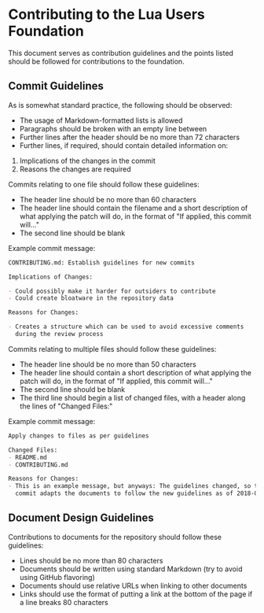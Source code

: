 # Contributing to the Lua Users Foundation

This document serves as contribution guidelines and the points listed should be
followed for contributions to the foundation.

## Commit Guidelines

As is somewhat standard practice, the following should be observed:

- The usage of Markdown-formatted lists is allowed
- Paragraphs should be broken with an empty line between
- Further lines after the header should be no more than 72 characters
- Further lines, if required, should contain detailed information on:
 1. Implications of the changes in the commit
 2. Reasons the changes are required

Commits relating to one file should follow these guidelines:

- The header line should be no more than 60 characters
- The header line should contain the filename and a short description of what
applying the patch will do, in the format of "If applied, this commit will..."
- The second line should be blank

Example commit message:

```markdown
CONTRIBUTING.md: Establish guidelines for new commits

Implications of Changes:

- Could possibly make it harder for outsiders to contribute
- Could create bloatware in the repository data

Reasons for Changes:

- Creates a structure which can be used to avoid excessive comments
  during the review process
```

Commits relating to multiple files should follow these guidelines:

- The header line should be no more than 50 characters
- The header line should contain a short description of what applying the patch
will do, in the format of "If applied, this commit will..."
- The second line should be blank
- The third line should begin a list of changed files, with a header along the
lines of "Changed Files:"

Example commit message:

```markdown
Apply changes to files as per guidelines

Changed Files:
- README.md
- CONTRIBUTING.md

Reasons for Changes:
- This is an example message, but anyways: The guidelines changed, so this
  commit adapts the documents to follow the new guidelines as of 2018-03-14.
```


## Document Design Guidelines

Contributions to documents for the repository should follow these guidelines:

- Lines should be no more than 80 characters
- Documents should be written using standard Markdown (try to avoid using
GitHub flavoring)
- Documents should use relative URLs when linking to other documents
- Links should use the format of putting a link at the bottom of the page if a
line breaks 80 characters
